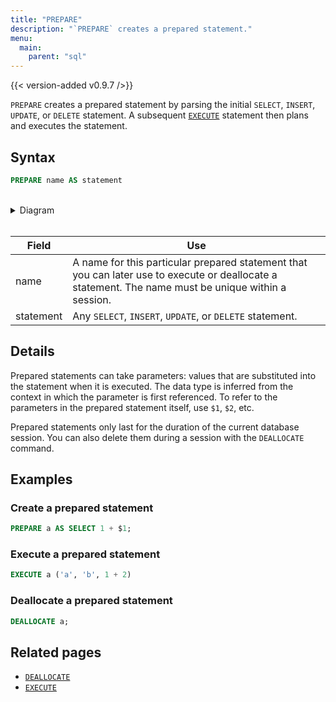 ```yaml
---
title: "PREPARE"
description: "`PREPARE` creates a prepared statement."
menu:
  main:
    parent: "sql"
---
```


{{< version-added v0.9.7 />}}

`PREPARE` creates a prepared statement by parsing the initial `SELECT`, `INSERT`, `UPDATE`, or `DELETE` statement. A subsequent [`EXECUTE`] statement then plans and executes the statement.

## Syntax

```sql
PREPARE name AS statement
```

<br/>
<details>
<summary>Diagram</summary>
<br>

{{< diagram "prepare.svg" >}}

</details>
<br/>

Field | Use
------|-----
name | A name for this particular prepared statement that you can later use to execute or deallocate a statement. The name must be unique within a session.
statement  |  Any `SELECT`, `INSERT`, `UPDATE`, or `DELETE` statement.

## Details

Prepared statements can take parameters: values that are substituted into the statement when it is executed. The data type is inferred from the context in which the parameter is first referenced. To refer to the parameters in the prepared statement itself, use `$1`, `$2`, etc.

Prepared statements only last for the duration of the current database session. You can also delete them during a session with the `DEALLOCATE` command.

## Examples

### Create a prepared statement

```sql
PREPARE a AS SELECT 1 + $1;
```

### Execute a prepared statement

```sql
EXECUTE a ('a', 'b', 1 + 2)
```

### Deallocate a prepared statement

```sql
DEALLOCATE a;
```

## Related pages

- [`DEALLOCATE`]
- [`EXECUTE`]

[`DEALLOCATE`]:../deallocate
[`EXECUTE`]:../execute
